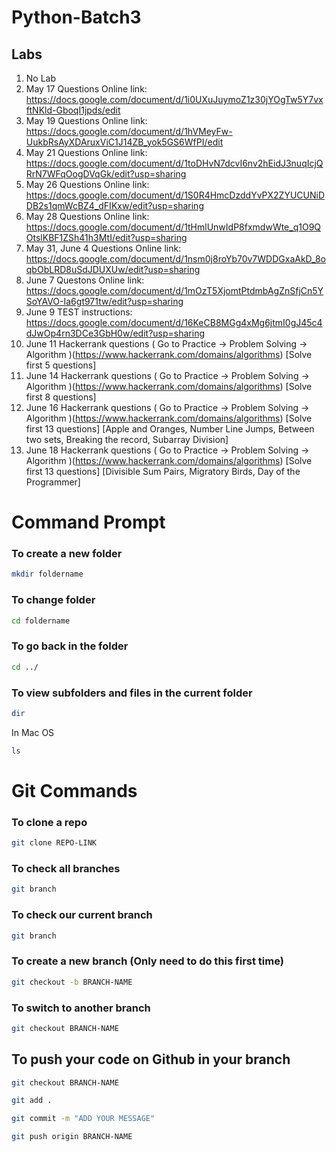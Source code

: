 # Python-Batch3

## Labs

1. No Lab
2. May 17 Questions Online link: https://docs.google.com/document/d/1i0UXuJuymoZ1z30jYOgTw5Y7vxftNKld-GboqI1jpds/edit
3. May 19 Questions Online link: https://docs.google.com/document/d/1hVMeyFw-UukbRsAyXDAruxViC1J14ZB_yok5GS6WfPI/edit
4. May 21 Questions Online link: https://docs.google.com/document/d/1toDHvN7dcvI6nv2hEidJ3nuqIcjQRrN7WFqOogDVqGk/edit?usp=sharing
5. May 26 Questions Online link: https://docs.google.com/document/d/1S0R4HmcDzddYvPX2ZYUCUNiDDB2s1qmWcBZ4_dFIKxw/edit?usp=sharing
6. May 28 Questions Online link: https://docs.google.com/document/d/1tHmlUnwIdP8fxmdwWte_q1O9QOtslKBF1ZSh41h3MtI/edit?usp=sharing
7. May 31, June 4 Questions Online link: https://docs.google.com/document/d/1nsm0j8roYb70v7WDDGxaAkD_8oqbObLRD8uSdJDUXUw/edit?usp=sharing
8. June 7 Questons Online link: https://docs.google.com/document/d/1mOzT5XjomtPtdmbAgZnSfjCn5YSoYAVO-Ia6gt971tw/edit?usp=sharing
9. June 9 TEST instructions: https://docs.google.com/document/d/16KeCB8MGg4xMg6jtmI0gJ45c4dJwOp4rn3DCe3GbH0w/edit?usp=sharing
10. June 11 Hackerrank questions ( Go to Practice -> Problem Solving -> Algorithm )(https://www.hackerrank.com/domains/algorithms) [Solve first 5 questions]
11. June 14 Hackerrank questions ( Go to Practice -> Problem Solving -> Algorithm )(https://www.hackerrank.com/domains/algorithms) [Solve first 8 questions]
12. June 16 Hackerrank questions ( Go to Practice -> Problem Solving -> Algorithm )(https://www.hackerrank.com/domains/algorithms) [Solve first 13 questions] [Apple and Oranges, Number Line Jumps, Between two sets, Breaking the record, Subarray Division]
13. June 18 Hackerrank questions ( Go to Practice -> Problem Solving -> Algorithm )(https://www.hackerrank.com/domains/algorithms) [Solve first 13 questions] [Divisible Sum Pairs, Migratory Birds, Day of the Programmer]



# Command Prompt

### To create a new folder


```sh
mkdir foldername
```

### To change folder

```sh
cd foldername
```


### To go back in the folder
```sh
cd ../
```


### To view subfolders and files in the current folder

```sh
dir
```
In Mac OS
```sh
ls
```


# Git Commands

### To clone a repo
```sh
git clone REPO-LINK
```


### To check all branches
```sh
git branch

```

### To check our current branch
```sh
git branch
```


### To create a new branch (Only need to do this first time)
```sh
git checkout -b BRANCH-NAME
```


### To switch to another branch
```sh
git checkout BRANCH-NAME
```


## To push your code on Github in your branch
```sh
git checkout BRANCH-NAME
```

```sh
git add .
```
```sh
git commit -m "ADD YOUR MESSAGE"
```
```sh
git push origin BRANCH-NAME
```




